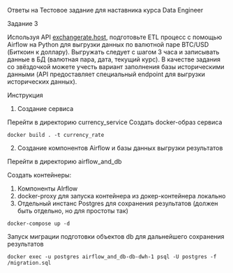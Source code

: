 Ответы на Тестовое задание для наставника курса Data Engineer

Задание 3 

Используя API [exchangerate.host](https://exchangerate.host/), подготовьте ETL процесс с помощью Airflow на Python для выгрузки данных по валютной паре BTC/USD (Биткоин к доллару). 
Выгружать следует с шагом 3 часа и записывать данные в БД (валютная пара, дата, текущий курс).
В качестве задания со звёздочкой можете учесть вариант заполнения базы историческими данными (API предоставляет специальный endpoint для выгрузки исторических данных).

Инструкция

1) Создание сервиса

Перейти в директорию currency_service
Создать docker-образ сервиса
```
docker build . -t currency_rate
```

2) Создание компонентов Airflow и базы данных выгрузки результатов

Перейти в директорию airflow_and_db

Создать контейнеры:
1) Компоненты AIrflow
2) docker-proxy для запуска контейнера из докер-контейнера локально
3) Отдельный инстанс Postgres для сохранения результатов (должен быть отдельно, но для простоты так)
```
docker-compose up -d 
```

Запуск миграции подготовки объектов db для дальнейшего сохранения результатов
```
docker exec -u postgres airflow_and_db-db-dwh-1 psql -U postgres -f /migration.sql
```


